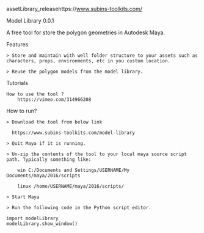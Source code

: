 assetLibrary_releasehttps://www.subins-toolkits.com/

Model Library 0.0.1

A free tool for store the polygon geometries in Autodesk Maya.

Features

    > Store and maintain with well folder structure to your assets such as characters, props, environments, etc in you custom location.​

    > Reuse the polygon models from the model library.

Tutorials

    How to use the tool ?
		https://vimeo.com/314966208

How to run?

    > Download the tool from below link
    
      https://www.subins-toolkits.com/model-library
      
    > Quit Maya if it is running.

    > Un-zip the contents of the tool to your local maya source script path. Typically something like:

        win C:/Documents and Settings/USERNAME/My  Documents/maya/2016/scripts

        linux /home/USERNAME/maya/2016/scripts/

    > Start Maya

    > Run the following code in the Python script editor.

	import modelLibrary
	modelLibrary.show_window()


